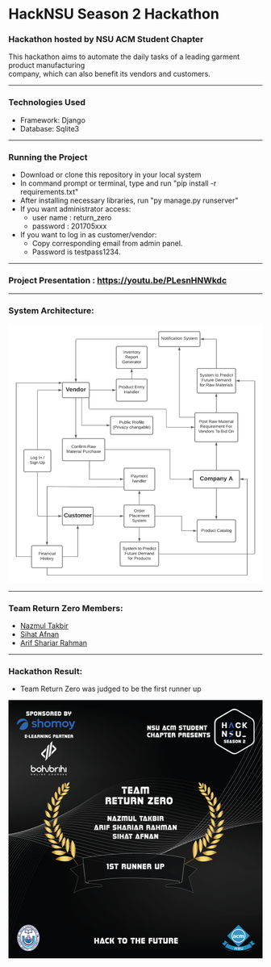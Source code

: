 # HackNSU Season 2 Hackathon

### Hackathon hosted by NSU ACM Student Chapter

This hackathon aims to automate the daily tasks of a leading garment product manufacturing  
company, which can also benefit its vendors and customers. 

--- 

### Technologies Used
* Framework: Django
* Database: Sqlite3

---

### Running the Project
* Download or clone this repository in your local system
* In command prompt or terminal, type and run "pip install -r requirements.txt" 
* After installing necessary libraries, run "py manage.py runserver"
* If you want administrator access:
    * user name : return_zero
    * password : 201705xxx
* If you want to log in as customer/vendor: 
    * Copy corresponding email from admin panel. 
    * Password is testpass1234.

---

### Project Presentation : https://youtu.be/PLesnHNWkdc 

---

### System Architecture: 
<img src="static/img/HackNsu.png" alt="drawing" height="512" width="540"/>

---

### Team Return Zero Members: 
* [Nazmul Takbir](https://github.com/NazmulTakbir)
* [Sihat Afnan](https://github.com/AfnanCSE98)
* [Arif Shariar Rahman](https://github.com/1705095)

---

### Hackathon Result:
* Team Return Zero was judged to be the first runner up
<img src="static/img/results.png" alt="drawing" height="512" width="512"/>
